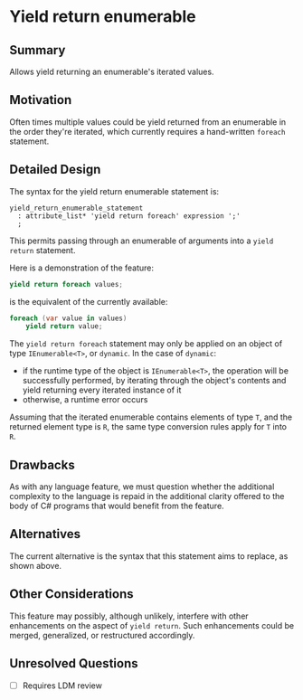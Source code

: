 # Yield return enumerable

## Summary

Allows yield returning an enumerable's iterated values.

## Motivation

Often times multiple values could be yield returned from an enumerable in the order they're iterated, which currently requires a hand-written `foreach` statement.

## Detailed Design

The syntax for the yield return enumerable statement is:
```antlr
yield_return_enumerable_statement
  : attribute_list* 'yield return foreach' expression ';'
  ;
```

This permits passing through an enumerable of arguments into a `yield return` statement.

Here is a demonstration of the feature:
```csharp
yield return foreach values;
```

is the equivalent of the currently available:
```csharp
foreach (var value in values)
    yield return value;
```

The `yield return foreach` statement may only be applied on an object of type `IEnumerable<T>`, or `dynamic`. In the case of `dynamic`:
- if the runtime type of the object is `IEnumerable<T>`, the operation will be successfully performed, by iterating through the object's contents and yield returning every iterated instance of it
- otherwise, a runtime error occurs

Assuming that the iterated enumerable contains elements of type `T`, and the returned element type is `R`, the same type conversion rules apply for `T` into `R`.

## Drawbacks

As with any language feature, we must question whether the additional complexity to the language is repaid in the additional clarity offered to the body of C# programs that would benefit from the feature.

## Alternatives

The current alternative is the syntax that this statement aims to replace, as shown above.

## Other Considerations

This feature may possibly, although unlikely, interfere with other enhancements on the aspect of `yield return`. Such enhancements could be merged, generalized, or restructured accordingly.

## Unresolved Questions

- [ ] Requires LDM review
